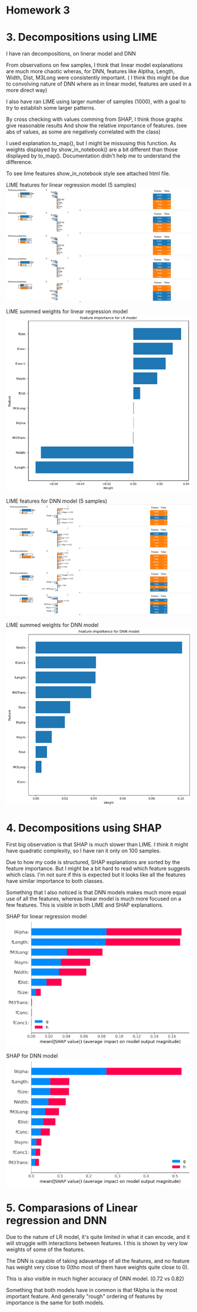 # Homework 3

# 3. Decompositions using LIME

I have ran decompositions, on linerar model and DNN

From observations on few samples, I think that linear model explanations are much more chaotic wheras, for DNN, features like Alptha, Length, Width, Dist, M3Long were consistently important. ( I think this might be due to convolving nature of DNN where as in linear model, features are used in a more direct way)

I also have ran LIME using larger number of samples (1000), with a goal to try to establish some larger patterns. 

By cross checking with values comming from SHAP, I think those graphs give reasonable results And show the relative importance of features. (see abs of values, as some are negatively correlated with the class)

I used explanation.to_map(), but I might be missusing this function.
As weights displayed by show_in_notebook() are a bit different than those displayed by to_map(). Documentation didn't help me to understand the difference.

To see lime features show_in_notebook style see attached html file.

LIME features for linear regression model (5 samples)
![LIME for Liner regression model explanations](Załącznik/lime_lr_1.png)


LIME summed weights for linear regression model
![LIME for Liner regression model](Załącznik/lime_lr_2.png)


LIME features for DNN model (5 samples)
![LIME for DNN model explanations](Załącznik/lime_dnn_1.png)

LIME summed weights for DNN model
![LIME for DNN model](Załącznik/lime_dnn_2.png)


# 4. Decompositions using SHAP

First big observation is that SHAP is much slower than LIME. I think it might have quadratic complexity, so I have ran it only on 100 samples.

Due to how my code is structured, SHAP explanations are sorted by the feature importance. But I might be a bit hard to read which feature suggests which class. I'm not sure if this is expected but it looks like all the features have similar importance to both classes.

Something that I also noticed is that DNN models makes much more equal use of all the features, whereas linear model is much more focused on a few features. This is visible in both LIME and SHAP explanations. 

SHAP for linear regression model
![SHAP for Liner regression model](Załącznik/shap1.png)

SHAP for DNN model
![SHAP for DNN model](Załącznik/shap2.png)

# 5. Comparasions of Linear regression and DNN

Due to the nature of LR model, it's quite limited in what it can encode, and it will struggle with interactions between features. I this is shown by very low weights of some of the features.

The DNN is capable of taking adavantage of all the features, and no feature has weight very close to 0(tho most of them have weights quite close to 0).

This is also visible in much higher accuracy of DNN model. (0.72 vs 0.82)

Something that both models have in common is that fAlpha is the most important feature. And generally "rough" ordering of features by importance is the same for both models. 


